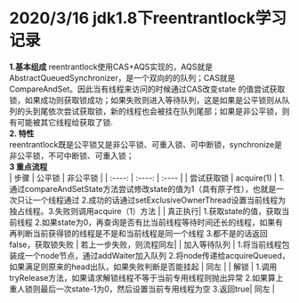 # 2020/3/16 jdk1.8下reentrantlock学习记录  
**1.基本组成** 
reentrantlock使用CAS+AQS实现的，AQS就是AbstractQueuedSynchronizer，是一个双向的的队列；CAS就是CompareAndSet。因此当有线程来访问的时候通过CAS改变state
的值尝试获取锁，如果成功则获取锁成功；如果失败则进入等待队列，这是如果是公平锁则从队列的头到尾依次尝试获取锁，新的线程也会被挂在队列尾部；如果是非公平锁，则
有可能被其它线程给获取了锁.  
**2. 特性**  
reentrantlock既是公平锁又是非公平锁、可重入锁、可中断锁，synchronize是非公平锁，不可中断锁、可重入锁；  
**3 重点流程**  
| 步骤 | 公平锁 | 非公平锁 |
| :----: | :----: | :---- |
| 尝试获取锁 | acquire(1) | 1.通过compareAndSetState方法尝试修改state的值为1（具有原子性），也就是一次只让一个线程通过 2.成功的话通过setExclusiveOwnerThread设置当前线程为独占线程。3.失败则调用acquire（1）方法 |
| 真正执行| 1.获取state的值，获取当前线程 2.如果state为0，再查询是否有比当前线程等待时间还长的线程，如果有再判断当前获得锁的线程是不是和当前线程是同一个线程 3.都不是的话返回false，获取锁失败 | 若上一步失败，则流程同左|
|  加入等待队列 | 1.将当前线程包装成一个node节点，通过addWaiter加入队列 2.将node传递给acquireQueued，如果满足则原来的head出队，如果失败判断是否能挂起 | 同左 |
| 解锁 | 1.调用tryRelease方法，如果请求解锁线程不等于当前专用线程则抛出异常 2.如果算上重人锁则最后一次state-1为0，然后设置当前专用线程为空 3.返回true| 同左 |
